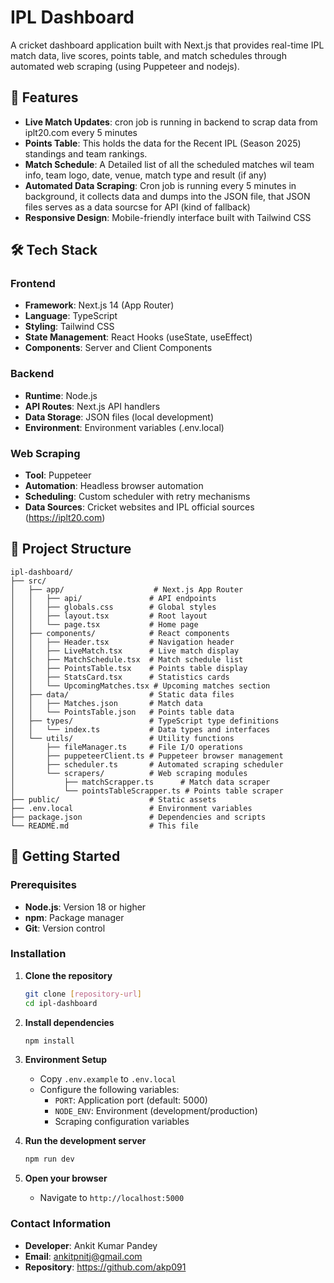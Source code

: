 # IPL Dashboard

A cricket dashboard application built with Next.js that provides real-time IPL match data, live scores, points table, and match schedules through automated web scraping (using Puppeteer and nodejs).

## 🚀 Features

- **Live Match Updates**: cron job is running in backend to scrap data from iplt20.com every 5 minutes
- **Points Table**: This holds the data for the Recent IPL (Season 2025) standings and team rankings.
- **Match Schedule**: A Detailed list of all the scheduled matches wil team info, team logo, date, venue, match type and result (if any)
- **Automated Data Scraping**: Cron job is running every 5 minutes in background, it collects data and dumps into the JSON file, that JSON files serves as a data sourcse for API (kind of fallback)
- **Responsive Design**: Mobile-friendly interface built with Tailwind CSS

## 🛠️ Tech Stack

### Frontend

- **Framework**: Next.js 14 (App Router)
- **Language**: TypeScript
- **Styling**: Tailwind CSS
- **State Management**: React Hooks (useState, useEffect)
- **Components**: Server and Client Components

### Backend

- **Runtime**: Node.js
- **API Routes**: Next.js API handlers
- **Data Storage**: JSON files (local development)
- **Environment**: Environment variables (.env.local)

### Web Scraping

- **Tool**: Puppeteer
- **Automation**: Headless browser automation
- **Scheduling**: Custom scheduler with retry mechanisms
- **Data Sources**: Cricket websites and IPL official sources (https://iplt20.com)

## 📁 Project Structure

```
ipl-dashboard/
├── src/
│   ├── app/                    # Next.js App Router
│   │   ├── api/               # API endpoints
│   │   ├── globals.css        # Global styles
│   │   ├── layout.tsx         # Root layout
│   │   └── page.tsx           # Home page
│   ├── components/            # React components
│   │   ├── Header.tsx         # Navigation header
│   │   ├── LiveMatch.tsx      # Live match display
│   │   ├── MatchSchedule.tsx  # Match schedule list
│   │   ├── PointsTable.tsx    # Points table display
│   │   ├── StatsCard.tsx      # Statistics cards
│   │   └── UpcomingMatches.tsx # Upcoming matches section
│   ├── data/                  # Static data files
│   │   ├── Matches.json       # Match data
│   │   └── PointsTable.json   # Points table data
│   ├── types/                 # TypeScript type definitions
│   │   └── index.ts           # Data types and interfaces
│   └── utils/                 # Utility functions
│       ├── fileManager.ts     # File I/O operations
│       ├── puppeteerClient.ts # Puppeteer browser management
│       ├── scheduler.ts       # Automated scraping scheduler
│       └── scrapers/          # Web scraping modules
│           ├── matchScrapper.ts      # Match data scraper
│           └── pointsTableScrapper.ts # Points table scraper
├── public/                    # Static assets
├── .env.local                 # Environment variables
├── package.json               # Dependencies and scripts
└── README.md                  # This file
```

## 🚀 Getting Started

### Prerequisites

- **Node.js**: Version 18 or higher
- **npm**: Package manager
- **Git**: Version control

### Installation

1. **Clone the repository**

   ```bash
   git clone [repository-url]
   cd ipl-dashboard
   ```

2. **Install dependencies**

   ```bash
   npm install
   ```

3. **Environment Setup**

   - Copy `.env.example` to `.env.local`
   - Configure the following variables:
     - `PORT`: Application port (default: 5000)
     - `NODE_ENV`: Environment (development/production)
     - Scraping configuration variables

4. **Run the development server**

   ```bash
   npm run dev
   ```

5. **Open your browser**
   - Navigate to `http://localhost:5000`

### Contact Information

- **Developer**: Ankit Kumar Pandey
- **Email**: ankitpnitj@gmail.com
- **Repository**: https://github.com/akp091
